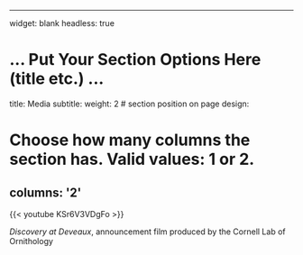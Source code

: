 
---
widget: blank
headless: true

# ... Put Your Section Options Here (title etc.) ...
title: Media
subtitle:
weight: 2  # section position on page
design:
  # Choose how many columns the section has. Valid values: 1 or 2.
  columns: '2'
---

{{< youtube KSr6V3VDgFo >}}

_Discovery at Deveaux_, announcement film produced by the Cornell Lab of Ornithology
